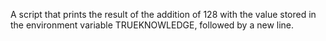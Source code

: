 A script that prints the result of the addition of 128 with the value stored in the environment variable TRUEKNOWLEDGE, followed by a new line.
